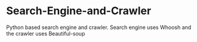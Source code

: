 # Search-Engine-and-Crawler
Python based search engine and crawler. Search engine uses Whoosh and the crawler uses Beautiful-soup 
